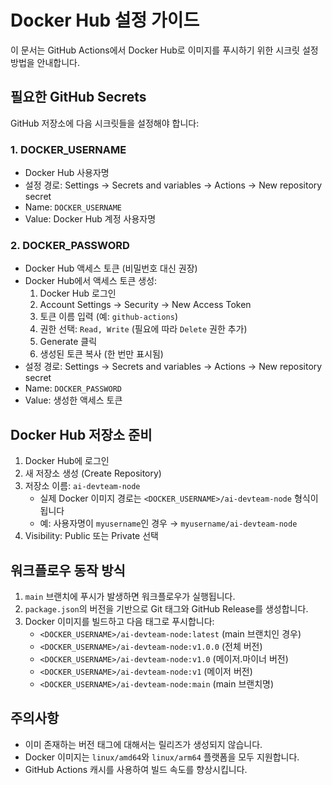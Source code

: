 # Docker Hub 설정 가이드

이 문서는 GitHub Actions에서 Docker Hub로 이미지를 푸시하기 위한 시크릿 설정 방법을 안내합니다.

## 필요한 GitHub Secrets

GitHub 저장소에 다음 시크릿들을 설정해야 합니다:

### 1. DOCKER_USERNAME
- Docker Hub 사용자명
- 설정 경로: Settings → Secrets and variables → Actions → New repository secret
- Name: `DOCKER_USERNAME`
- Value: Docker Hub 계정 사용자명

### 2. DOCKER_PASSWORD
- Docker Hub 액세스 토큰 (비밀번호 대신 권장)
- Docker Hub에서 액세스 토큰 생성:
  1. Docker Hub 로그인
  2. Account Settings → Security → New Access Token
  3. 토큰 이름 입력 (예: `github-actions`)
  4. 권한 선택: `Read, Write` (필요에 따라 `Delete` 권한 추가)
  5. Generate 클릭
  6. 생성된 토큰 복사 (한 번만 표시됨)
- 설정 경로: Settings → Secrets and variables → Actions → New repository secret
- Name: `DOCKER_PASSWORD`
- Value: 생성한 액세스 토큰

## Docker Hub 저장소 준비

1. Docker Hub에 로그인
2. 새 저장소 생성 (Create Repository)
3. 저장소 이름: `ai-devteam-node`
   - 실제 Docker 이미지 경로는 `<DOCKER_USERNAME>/ai-devteam-node` 형식이 됩니다
   - 예: 사용자명이 `myusername`인 경우 → `myusername/ai-devteam-node`
4. Visibility: Public 또는 Private 선택

## 워크플로우 동작 방식

1. `main` 브랜치에 푸시가 발생하면 워크플로우가 실행됩니다.
2. `package.json`의 버전을 기반으로 Git 태그와 GitHub Release를 생성합니다.
3. Docker 이미지를 빌드하고 다음 태그로 푸시합니다:
   - `<DOCKER_USERNAME>/ai-devteam-node:latest` (main 브랜치인 경우)
   - `<DOCKER_USERNAME>/ai-devteam-node:v1.0.0` (전체 버전)
   - `<DOCKER_USERNAME>/ai-devteam-node:v1.0` (메이저.마이너 버전)
   - `<DOCKER_USERNAME>/ai-devteam-node:v1` (메이저 버전)
   - `<DOCKER_USERNAME>/ai-devteam-node:main` (main 브랜치명)

## 주의사항

- 이미 존재하는 버전 태그에 대해서는 릴리즈가 생성되지 않습니다.
- Docker 이미지는 `linux/amd64`와 `linux/arm64` 플랫폼을 모두 지원합니다.
- GitHub Actions 캐시를 사용하여 빌드 속도를 향상시킵니다.